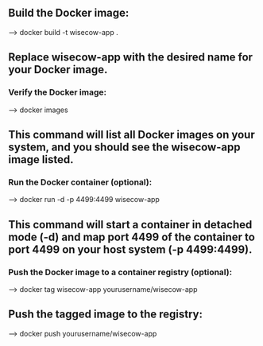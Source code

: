 ## Build the Docker image:
 --> docker build -t wisecow-app .
 
## Replace wisecow-app with the desired name for your Docker image.
### Verify the Docker image:
--> docker images

## This command will list all Docker images on your system, and you should see the wisecow-app image listed.
### Run the Docker container (optional):
--> docker run -d -p 4499:4499 wisecow-app

## This command will start a container in detached mode (-d) and map port 4499 of the container to port 4499 on your host system (-p 4499:4499).
### Push the Docker image to a container registry (optional):
--> docker tag wisecow-app yourusername/wisecow-app

## Push the tagged image to the registry:
--> docker push yourusername/wisecow-app
